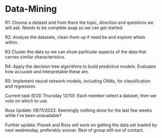 # Data-Mining

R1: Choose a dataset and from there the topic, direction and questions we will ask. Needs to be complete asap so we can get started.

R2: Analyse the datasets, clean them up if need be and explore whats within.

R3 Cluster the data so we can show particular aspects of the data that carries similar characteristics.

R4: Apply the decision tree algorithms to build predictive models. Evaluatre how accurate and interpretable these are.

R5: Implement neural network models, including CNNs, for classification and regression.

Current task (EOD Thursday 12/10): Each member select a dataset, then we vote on which to use.

Ross Update: 08/11/2023: Seemingly nothing done for the last few weeks while I've been unavailable?

Further update: Pravek and Ross will work on getting the data set loaded by next wednesday, preferably sooner. Rest of group still out of contact.
